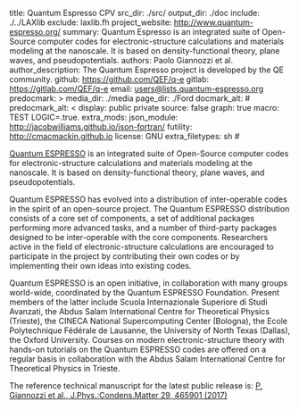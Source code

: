 title: Quantum Espresso CPV
src_dir: ./src/
output_dir: ./doc
include: ./../LAXlib
exclude: laxlib.fh
project_website: http://www.quantum-espresso.org/
summary: Quantum Espresso is an integrated suite of Open-Source computer codes for electronic-structure calculations and materials modeling at the nanoscale. It is based on density-functional theory, plane waves, and pseudopotentials.
authors: Paolo Giannozzi et al. 
author_description: The Quantum Espresso project is developed by the QE community.
github: https://github.com/QEF/q-e
gitlab: https://gitlab.com/QEF/q-e
email: users@lists.quantum-espresso.org
predocmark: >
media_dir: ./media
page_dir: ./Ford
docmark_alt: #
predocmark_alt: <
display: public
         private
source: false
graph: true
macro: TEST
       LOGIC=.true.
extra_mods: json_module: http://jacobwilliams.github.io/json-fortran/
            futility: http://cmacmackin.github.io
license: GNU
extra_filetypes: sh #

[Quantum ESPRESSO](http://www.quantum-espresso.org/) is an integrated suite of Open-Source computer codes for electronic-structure calculations and materials modeling at the nanoscale.
It is based on density-functional theory, plane waves, and pseudopotentials.

Quantum ESPRESSO has evolved into a distribution of inter-operable codes in the spirit of an open-source project. The Quantum ESPRESSO distribution consists of a core set of components, a set of additional packages performing more advanced tasks, and a number of third-party packages designed to be inter-operable with the core components. Researchers active in the field of electronic-structure calculations are encouraged to participate in the project by contributing their own codes or by implementing their own ideas into existing codes.

Quantum ESPRESSO is an open initiative, in collaboration with many groups world-wide, coordinated by the Quantum ESPRESSO Foundation. Present members of the latter include Scuola Internazionale Superiore di Studi Avanzati, the Abdus Salam International Centre for Theoretical Physics (Trieste), the CINECA National Supercomputing Center (Bologna), the Ecole Polytechnique Fédérale de Lausanne, the University of North Texas (Dallas), the Oxford University. Courses on modern electronic-structure theory with hands-on tutorials on the Quantum ESPRESSO codes are offered on a regular basis in collaboration with the Abdus Salam International Centre for Theoretical Physics in Trieste.

The reference technical manuscript for the latest public release is:
[P. Giannozzi et al., J.Phys.:Condens.Matter 29, 465901 (2017)](http://iopscience.iop.org/article/10.1088/1361-648X/aa8f79)


